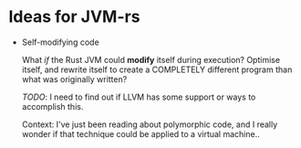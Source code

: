 # Ideas for JVM-rs

* Self-modifying code

  What *if* the Rust JVM could **modify** itself during execution?
  Optimise itself, and rewrite itself to create a COMPLETELY different
  program than what was originally written?
  
  *TODO*: I need to find out if LLVM has some support or ways to accomplish this.

  Context: I've just been reading about polymorphic code, and I really
  wonder if that technique could be applied to a virtual machine..
